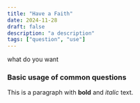 ```yaml
---
title: "Have a Faith"
date: 2024-11-28
draft: false
description: "a description"
tags: ["question", "use"]
---
```

what do you want
### Basic usage of common questions
This is a paragraph with **bold** and *italic* text.
